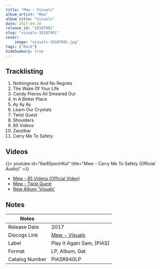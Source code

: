 ```yaml
---
title: "Mew - Visuals"
album_artist: "Mew"
album_title: "Visuals"
date: 2017-04-28
release_id: "10187981"
slug: "visuals-10187981"
cover:
    image: "visuals-10187981.jpg"
tags: ["Rock"]
hideSummary: true
---
```


## Tracklisting
1. Nothingness And No Regrets
2. The Wake Of Your Life
3. Candy Pieces All Smeared Out
4. In A Better Place
5. Ay Ay Ay
6. Learn Our Crystals
7. Twist Quest
8. Shoulders
9. 85 Videos
10. Zanzibar
11. Carry Me To Safety

## Videos
{{< youtube id="6w8SpxnhKuI" title="Mew - Carry Me To Safety (Official Audio)" >}}
- [Mew - 85 Videos (Official Video)](https://www.youtube.com/watch?v=m6gFfsdIDU0)
- [Mew - Twist Quest](https://www.youtube.com/watch?v=XHIEEvJMZBI)
- [New Album 'Visuals'](https://www.youtube.com/watch?v=hSqJNfzTkMo)

## Notes

| Notes          |             |
| ---------------| ----------- |
| Release Date   | 2017 |
| Discogs Link   | [Mew - Visuals](https://www.discogs.com/release/10187981) |
| Label          | Play It Again Sam, [PIAS] |
| Format         | LP, Album, Gat |
| Catalog Number | PIASR940LP |

